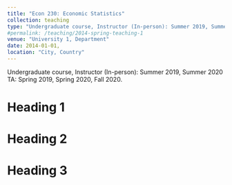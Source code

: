 ```yaml
---
title: "Econ 230: Economic Statistics"
collection: teaching
type: "Undergraduate course, Instructor (In-person): Summer 2019, Summer 2020 TA: Spring 2019, Spring 2020, Fall 2020"
#permalink: /teaching/2014-spring-teaching-1
venue: "University 1, Department"
date: 2014-01-01, 
location: "City, Country"
---
```


Undergraduate course, Instructor (In-person): Summer 2019, Summer 2020 TA: Spring 2019, Spring 2020, Fall 2020.

Heading 1
======

Heading 2
======

Heading 3
======
